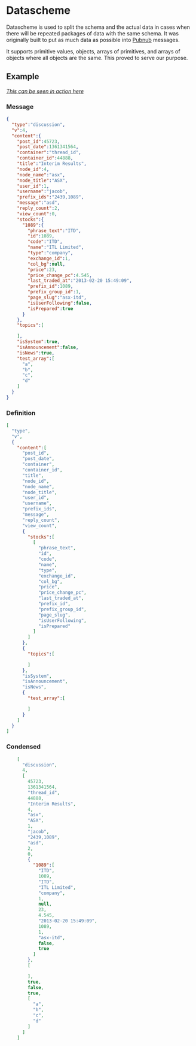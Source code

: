 # Datascheme

Datascheme is used to split the schema and the actual data in cases when there will be repeated packages of data with the same schema. It was originally built to put as much data as possible into [Pubnub](http://www.pubnub.com/) messages.

It supports primitive values, objects, arrays of primitives, and arrays of objects where all objects are the same. This proved to serve our purpose.

## Example

*[This can be seen in action here](http://beta.hotcopper.com/posts/stream)*

### Message
```json
{
  "type":"discussion",
  "v":4,
  "content":{
    "post_id":45723,
    "post_date":1361341564,
    "container":"thread_id",
    "container_id":44888,
    "title":"Interim Results",
    "node_id":4,
    "node_name":"asx",
    "node_title":"ASX",
    "user_id":1,
    "username":"jacob",
    "prefix_ids":"2439,1089",
    "message":"asd",
    "reply_count":2,
    "view_count":0,
    "stocks":{
      "1089":{
        "phrase_text":"ITD",
        "id":1089,
        "code":"ITD",
        "name":"ITL Limited",
        "type":"company",
        "exchange_id":1,
        "col_bg":null,
        "price":23,
        "price_change_pc":4.545,
        "last_traded_at":"2013-02-20 15:49:09",
        "prefix_id":1089,
        "prefix_group_id":1,
        "page_slug":"asx-itd",
        "isUserFollowing":false,
        "isPrepared":true
      }
    },
    "topics":[

    ],
    "isSystem":true,
    "isAnnouncement":false,
    "isNews":true,
    "test_array":[
      "a",
      "b",
      "c",
      "d"
    ]
  }
}
```

### Definition
```json
[
  "type",
  "v",
  {
    "content":[
      "post_id",
      "post_date",
      "container",
      "container_id",
      "title",
      "node_id",
      "node_name",
      "node_title",
      "user_id",
      "username",
      "prefix_ids",
      "message",
      "reply_count",
      "view_count",
      {
        "stocks":[
          [
            "phrase_text",
            "id",
            "code",
            "name",
            "type",
            "exchange_id",
            "col_bg",
            "price",
            "price_change_pc",
            "last_traded_at",
            "prefix_id",
            "prefix_group_id",
            "page_slug",
            "isUserFollowing",
            "isPrepared"
          ]
        ]
      },
      {
        "topics":[

        ]
      },
      "isSystem",
      "isAnnouncement",
      "isNews",
      {
        "test_array":[

        ]
      }
    ]
  }
]
```

### Condensed
```json
    [
      "discussion",
      4,
      [
        45723,
        1361341564,
        "thread_id",
        44888,
        "Interim Results",
        4,
        "asx",
        "ASX",
        1,
        "jacob",
        "2439,1089",
        "asd",
        2,
        0,
        {
          "1089":[
            "ITD",
            1089,
            "ITD",
            "ITL Limited",
            "company",
            1,
            null,
            23,
            4.545,
            "2013-02-20 15:49:09",
            1089,
            1,
            "asx-itd",
            false,
            true
          ]
        },
        [

        ],
        true,
        false,
        true,
        [
          "a",
          "b",
          "c",
          "d"
        ]
      ]
    ]
```
